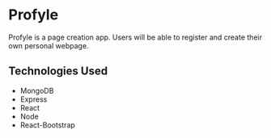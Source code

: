 # Profyle

Profyle is a page creation app. Users will be able to register and create their own personal webpage. 

## Technologies Used
* MongoDB
* Express
* React
* Node
* React-Bootstrap
